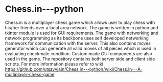 # Chess.in---python
Chess.in is a multiplayer chess game which allows user to play chess with his/her friends over a local area network. The game is written in python and tkinter module is used for GUI requirements. The game with networking and network programming as its backbone uses self developed networking framework for communication with the server. This also contains moves generator which can generate all valid moves of all pieces which is used in evaluating checkmate condition. Custom made GUI components are also used in the game. The repository contains both server side and client side scripts. 
For more information please refer to wiki https://github.com/utsavvjain/Chess.in---python/wiki/Chess.in---A-multiplayer-chess-game
